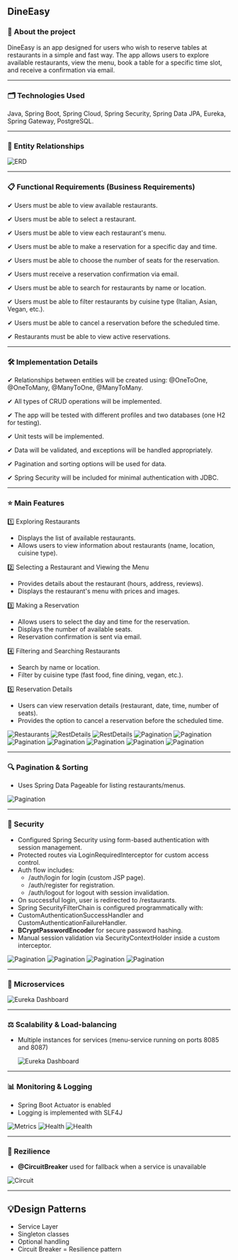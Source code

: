 ## **DineEasy**  
### **📌 About the project**  
DineEasy is an app designed for users who wish to reserve tables at restaurants in a simple and fast way. The app allows users to explore available restaurants, view the menu, book a table for a specific time slot, and receive a confirmation via email.  

---

### **🗂️ Technologies Used**
Java, Spring Boot, Spring Cloud, Spring Security, Spring Data JPA, Eureka, Spring Gateway, PostgreSQL.

---

### **🔄 Entity Relationships**

![ERD](screenshots/erd.png)

---

### **📋 Functional Requirements (Business Requirements)**  
✔ Users must be able to view available restaurants.

✔ Users must be able to select a restaurant.

✔ Users must be able to view each restaurant's menu.

✔ Users must be able to make a reservation for a specific day and time.

✔ Users must be able to choose the number of seats for the reservation.

✔ Users must receive a reservation confirmation via email.

✔ Users must be able to search for restaurants by name or location.

✔ Users must be able to filter restaurants by cuisine type (Italian, Asian, Vegan, etc.).

✔ Users must be able to cancel a reservation before the scheduled time.

✔ Restaurants must be able to view active reservations. 

---

### **🛠️ Implementation Details**  
✔ Relationships between entities will be created using: @OneToOne, @OneToMany, @ManyToOne, @ManyToMany.

✔ All types of CRUD operations will be implemented.

✔ The app will be tested with different profiles and two databases (one H2 for testing).

✔ Unit tests will be implemented.

✔ Data will be validated, and exceptions will be handled appropriately.

✔ Pagination and sorting options will be used for data.

✔ Spring Security will be included for minimal authentication with JDBC. 

---

### **⭐ Main Features**  
1️⃣ Exploring Restaurants
   - Displays the list of available restaurants.
   - Allows users to view information about restaurants (name, location, cuisine type).

2️⃣ Selecting a Restaurant and Viewing the Menu
   - Provides details about the restaurant (hours, address, reviews).
   - Displays the restaurant's menu with prices and images.

3️⃣ Making a Reservation
   - Allows users to select the day and time for the reservation.
   - Displays the number of available seats.
   - Reservation confirmation is sent via email.

4️⃣ Filtering and Searching Restaurants
   - Search by name or location.
   - Filter by cuisine type (fast food, fine dining, vegan, etc.).

5️⃣ Reservation Details
   - Users can view reservation details (restaurant, date, time, number of seats).
   - Provides the option to cancel a reservation before the scheduled time.

![Restaurants](screenshots/restaurants.png)
![RestDetails](screenshots/restDetails.png)
![RestDetails](screenshots/restDetails2.png)
![Pagination](screenshots/reservation.png)
![Pagination](screenshots/editrest.png)
![Pagination](screenshots/deleterest.png)
![Pagination](screenshots/search.png)
![Pagination](screenshots/addrest.png)
![Pagination](screenshots/reservations.png)
![Pagination](screenshots/food.png)

---

### **🔍 Pagination & Sorting**
- Uses Spring Data Pageable for listing restaurants/menus.

![Pagination](screenshots/pagination.png)

---

### **🔐 Security**
- Configured Spring Security using form-based authentication with session management.
- Protected routes via LoginRequiredInterceptor for custom access control.
- Auth flow includes:
  - /auth/login for login (custom JSP page).
  - /auth/register for registration.
  - /auth/logout for logout with session invalidation.
- On successful login, user is redirected to /restaurants.
- Spring SecurityFilterChain is configured programmatically with:
- CustomAuthenticationSuccessHandler and CustomAuthenticationFailureHandler.
- **BCryptPasswordEncoder** for secure password hashing.
- Manual session validation via SecurityContextHolder inside a custom interceptor.

![Pagination](screenshots/login.png)
![Pagination](screenshots/register.png)
![Pagination](screenshots/securityconfig.png)
![Pagination](screenshots/unlogged.png)

---

### **🧱 Microservices**

![Eureka Dashboard](screenshots/eureka.png)

---

### **⚖️ Scalability & Load-balancing**
- Multiple instances for services (menu-service running on ports 8085 and 8087)


  ![Eureka Dashboard](screenshots/loadbalancing.png)

---

### **📊 Monitoring & Logging**
- Spring Boot Actuator is enabled
- Logging is implemented with SLF4J

![Metrics](screenshots/metrics.png)
![Health](screenshots/health.png)
![Health](screenshots/health2.png)

---

### **🔄 Rezilience**
- **@CircuitBreaker** used for fallback when a service is unavailable

![Circuit](screenshots/circuitbreaker.png)

---

## **💡Design Patterns**
- Service Layer
- Singleton classes
- Optional handling
- Circuit Breaker = Resilience pattern
